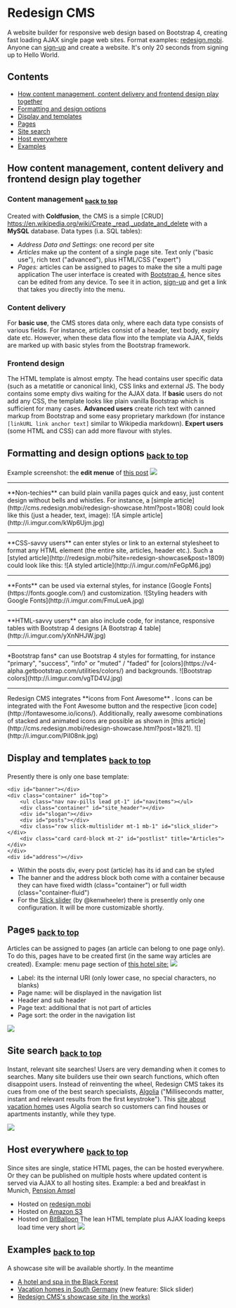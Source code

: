 # Redesign CMS
A website builder for responsive web design based on Bootstrap 4, creating fast loading AJAX single page web sites. Format examples: [redesign.mobi](http://www.redesign.mobi). Anyone can [sign-up](http://www.redesign.mobi/sign-up/) and create a website. It's only 20 seconds from signing up to Hello World.

## Contents
* [How content management, content delivery and frontend design play together](#how-content-management-content-delivery-and-frontend-design-play-together)
* [Formatting and design options](#formatting-and-design-options-back-to-top)
* [Display and templates](#display-and-templates-back-to-top)
* [Pages](#pages-back-to-top)
* [Site search](#site-search-back-to-top)
* [Host everywhere](#host-everywhere-back-to-top)
* [Examples](#host-everywhere-back-to-top)


## How content management, content delivery and frontend design play together

### Content management <sub>[back to top](#redesign-cms)</sub>
Created with **Coldfusion**, the CMS is a simple [CRUD] https://en.wikipedia.org/wiki/Create,_read,_update_and_delete with a **MySQL** database. Data types (i.a. SQL tables):
* *Address Data and Settings:* one record per site
* *Articles* make up the content of a single page site. Text only ("basic use"), rich text ("advanced"), plus HTML/CSS ("expert")
* *Pages:* articles can be assigned to pages to make the site a multi page application
The user interface is created with [Bootstrap 4](https://v4-alpha.getbootstrap.com/), hence sites can be edited from any device. To see it in action, [sign-up](http://www.redesign.mobi/sign-up/) and get a link that takes you directly into the menu.

### Content delivery
For **basic use**, the CMS stores data only, where each data type consists of various fields. For instance, articles consist of a header, text body, expiry date etc. However, when these data flow into the template via AJAX, fields are marked up with basic styles from the Bootstrap framework.

### Frontend design
The HTML template is almost empty. The head contains user specific data (such as a metatitle or canonical link), CSS links and external JS. The body contains some empty divs waiting for the AJAX data. If **basic** users do not add any CSS, the template looks like plain vanilla Bootstrap which is sufficient for many cases. **Advanced users** create rich text with canned markup from Bootstrap and some easy proprietary markdown (for instance <code>[linkURL link anchor text]</code> similar to Wikipedia markdown). **Expert users** (some HTML and CSS) can add more flavour with styles.

## Formatting and design options <sub>[back to top](#redesign-cms)</sub>

Example screenshot: the **edit menue** of [this post](http://cms.redesign.mobi/redesign-showcase.html?post=1808)
![](http://i.imgur.com/YZHRlE7.jpg)

<hr>
**Non-techies** can build plain vanilla pages quick and easy, just content design without bells and whistles. For instance, a [simple article](http://cms.redesign.mobi/redesign-showcase.html?post=1808) could look like this (just a header, text, image):
![A simple article](http://i.imgur.com/kWp6Ujm.jpg)

<hr>
**CSS-savvy users** can enter styles or link to an external stylesheet to format any HTML element (the entire site, articles, header etc.). Such a [styled article](http://redesign.mobi/?site=redesign-showcase&post=1809) could look like this:
![A styled article](http://i.imgur.com/nFeGpM6.jpg)

<hr>
**Fonts** can be used via external styles, for instance [Google Fonts](https://fonts.google.com/) and customization.
![Styling headers with Google Fonts](http://i.imgur.com/FmuLueA.jpg)

<hr> 
**HTML-savvy users** can also include code, for instance, responsive tables with Bootstrap 4 designs
[A Bootstrap 4 table](http://i.imgur.com/yXnNHJW.jpg)

<hr>
*Bootstrap fans* can use Bootstrap 4 styles for formatting, for instance "primary", "success", "info" or "muted" / "faded" for [colors](https://v4-alpha.getbootstrap.com/utilities/colors/) and backgrounds.
![Bootstrap colors](http://i.imgur.com/vgTD4VJ.jpg)

<hr>
Redesign CMS integrates **icons from Font Awesome** . Icons can be integrated with the Font Awesome button and the respective [icon code](http://fontawesome.io/icons/). Additionally, really awesome combinations of stacked and animated icons are possible as shown in [this article](http://cms.redesign.mobi/redesign-showcase.html?post=1821).
![](http://i.imgur.com/PiI08nk.jpg)

## Display and templates <sub>[back to top](#redesign-cms)</sub>
Presently there is only one base template:
```
<div id="banner"></div>
<div class="container" id="top">             
  	<ul class="nav nav-pills lead pt-1" id="navitems"></ul>
	<div class="container" id="site_header"></div>
	<div id="slogan"></div>
	<div id="posts"></div>
	<div class="row slick-multislider mt-1 mb-1" id="slick_slider"></div>
	<div class="card card-block mt-2" id="postlist" title="Articles"></div>
</div>
<div id="address"></div>
```
* Within the posts div, every post (article) has its id and can be styled
* The banner and the address block both come with a container because they can have fixed width (class="container") or full width (class="container-fluid")
* For the [Slick slider](http://kenwheeler.github.io/slick/) (by @kenwheeler) there is presently only one configuration. It will be more customizable shortly.

## Pages <sub>[back to top](#redesign-cms)</sub>
Articles can be assigned to pages (an article can belong to one page only). To do this, pages have to be created first (in the same way articles are created). Example: menu page section of [this hotel site:](http://cms.redesign.mobi/black-forest-hotel-talblick.html)
![](http://i.imgur.com/V4EmPlF.jpg)
* Label: its the internal URI (only lower case, no special characters, no blanks)
* Page name: will be displayed in the navigation list
* Header and sub header
* Page text: additional that is not part of articles
* Page sort: the order in the navigation list

![](http://i.imgur.com/5yBtZBW.jpg)

## Site search <sub>[back to top](#redesign-cms)</sub>
Instant, relevant site searches! Users are very demanding when it comes to searches. Many site builders use their own search functions, which often disappoint users. Instead of reinventing the wheel, Redesign CMS takes its cues from one of the best search specialists, [Algolia](https://www.algolia.com/) ("Milliseconds matter, instant and relevant results from the first keystroke"). This [site about vacation homes](http://www.deutschlandurlaub.mobi/hotel-pension-fewo/nordseewoge.html) uses Algolia search so customers can find houses or apartments instantly, while they type.

![](http://i.imgur.com/jBH6bcY.jpg)

## Host everywhere <sub>[back to top](#redesign-cms)</sub>
Since sites are single, statice HTML pages, the can be hosted everywhere. Or they can be published on multiple hosts where updated content is served via AJAX to all hosting sites. Example: a bed and breakfast in Munich, [Pension Amsel](http://pension-amsel.com/)
* Hosted on [redesign.mobi](http://cms.redesign.mobi/pension-amsel-muenchen.html)
* Hosted on [Amazon S3](http://aws-website-pensionamsel-7gdr4.s3-website-us-east-1.amazonaws.com/)
* Hosted on [BitBalloon](http://pension-amsel-muenchen.bitballoon.com)
The lean HTML template plus AJAX loading keeps load time very short
![](http://i.imgur.com/H3UYGBT.jpg)

## Examples <sub>[back to top](#redesign-cms)</sub>
A showcase site will be available shortly. In the meantime
* [A hotel and spa in the Black Forest](http://cms.redesign.mobi/black-forest-hotel-talblick.html)
* [Vacation homes in South Germany](http://cms.redesign.mobi/ferienhaushotel-buehlerzell-gruene-oase.html) (new feature: Slick slider)
* [Redesign CMS's showcase site (in the works)](http://cms.redesign.mobi/redesign-showcase.html) 





